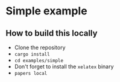 # Simple example

## How to build this locally

- Clone the repository
- `cargo install`
- `cd examples/simple`
- Don't forget to install the `xelatex` binary
- `papers local`
